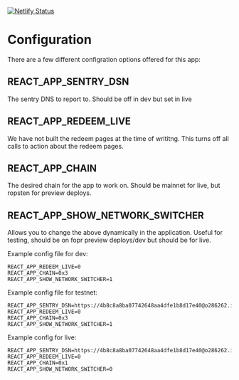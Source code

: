 [![Netlify Status](https://api.netlify.com/api/v1/badges/0c312b37-db30-47ed-b7fd-bda5304f5d77/deploy-status)](https://app.netlify.com/sites/token-vega-xyz/deploys)

# Configuration

There are a few different configration options offered for this app:

## REACT_APP_SENTRY_DSN

The sentry DNS to report to. Should be off in dev but set in live

## REACT_APP_REDEEM_LIVE

We have not built the redeem pages at the time of writitng. This turns off all calls to action about the redeem pages.

## REACT_APP_CHAIN

The desired chain for the app to work on. Should be mainnet for live, but ropsten for preview deploys.

## REACT_APP_SHOW_NETWORK_SWITCHER

Allows you to change the above dynamically in the application. Useful for testing, should be on fopr preview deploys/dev but should be for live.

Example config file for dev:

```
REACT_APP_REDEEM_LIVE=0
REACT_APP_CHAIN=0x3
REACT_APP_SHOW_NETWORK_SWITCHER=1
```

Example config file for testnet:

```
REACT_APP_SENTRY_DSN=https://4b8c8a8ba07742648aa4dfe1b8d17e40@o286262.ingest.sentry.io/5882996
REACT_APP_REDEEM_LIVE=0
REACT_APP_CHAIN=0x3
REACT_APP_SHOW_NETWORK_SWITCHER=1
```

Example config for live:

```
REACT_APP_SENTRY_DSN=https://4b8c8a8ba07742648aa4dfe1b8d17e40@o286262.ingest.sentry.io/5882996
REACT_APP_REDEEM_LIVE=0
REACT_APP_CHAIN=0x1
REACT_APP_SHOW_NETWORK_SWITCHER=0
```
